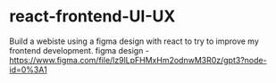 # react-frontend-UI-UX
Build a webiste using a figma design with react to try to improve my frontend development.
figma design - https://www.figma.com/file/lz9lLpFHMxHm2odnwM3R0z/gpt3?node-id=0%3A1
